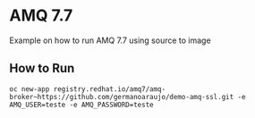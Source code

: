 # AMQ 7.7

Example on how to run AMQ 7.7 using source to image

## How to Run

    oc new-app registry.redhat.io/amq7/amq-broker~https://github.com/germanoaraujo/demo-amq-ssl.git -e AMQ_USER=teste -e AMQ_PASSWORD=teste
